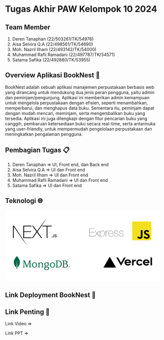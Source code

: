 # Tugas Akhir PAW Kelompok 10 2024

## Team Member

1. Deren Tanaphan (22/503261/TK/54976)
2. Aisa Selvira Q.A (22/498561/TK/54690)
3. Moh. Nazril Ilham (22/493142/TK/54000)
4. Muhammad Rafli Ramadani (22/497787/TK/54571)
5. Satama Safika (22/492880/TK/53955)

## Overview Aplikasi BookNest 📖

BookNest adalah sebuah aplikasi manajemen perpustakaan berbasis web yang dirancang untuk mendukung dua jenis peran pengguna, yaitu admin dan peminjam/pengunjung. Aplikasi ini memberikan admin kemampuan untuk mengelola perpustakaan dengan efisien, seperti menambahkan, memperbarui, dan menghapus data buku. Sementara itu, peminjam dapat dengan mudah mencari, meminjam, serta mengembalikan buku yang tersedia. Aplikasi ini juga dilengkapi dengan fitur pencarian buku yang canggih, pembaruan ketersediaan buku secara real-time, serta antarmuka yang user-friendly, untuk mempermudah pengelolaan perpustakaan dan meningkatkan pengalaman pengguna.

## Pembagian Tugas 📋

1. Deren Tanaphan => UI, Front end, dan Back end
2. Aisa Selvira Q.A => UI dan Front end
3. Moh. Nazril Ilham => UI dan Front end
4. Muhammad Rafli Ramadani => UI dan Front end
5. Satama Safika => UI dan Front end

## Teknologi 🌐
![Tools](Tools.png)

##  Link Deployment BookNest 🔗


##  Link Penting 🔗

Link Video =>

Link PPT =>






























